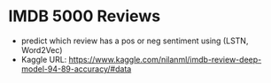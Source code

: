 # IMDB 5000 Reviews
- predict which review has a pos or neg sentiment using (LSTN, Word2Vec)
- Kaggle URL:
https://www.kaggle.com/nilanml/imdb-review-deep-model-94-89-accuracy/#data
